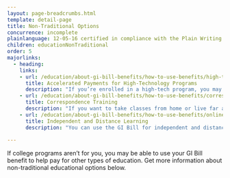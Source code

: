 ```yaml
---
layout: page-breadcrumbs.html
template: detail-page
title: Non-Traditional Options
concurrence: incomplete
plainlanguage: 12-05-16 certified in compliance with the Plain Writing Act
children: educationNonTraditional
order: 5
majorlinks:
  - heading:
    links:
    - url: /education/about-gi-bill-benefits/how-to-use-benefits/high-tech-programs/
      title: Accelerated Payments for High-Technology Programs
      description: "If you’re enrolled in a high-tech program, you may be able to get a lump-sum payment to cover the cost for these courses."
    - url: /education/about-gi-bill-benefits/how-to-use-benefits/correspondence-training/
      title: Correspondence Training
      description: "If you want to take classes from home or live far away from any schools, doing coursework by mail might be a good option for you."
    - url: /education/about-gi-bill-benefits/how-to-use-benefits/online-distance-learning/
      title: Independent and Distance Learning
      description: "You can use the GI Bill for independent and distance learning online."
   
---
```


<div class="va-introtext">

If college programs aren’t for you, you may be able to use your GI Bill benefit to help pay for other types of education. Get more information about non-traditional educational options below. 

</div>
